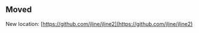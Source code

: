 Moved
-----------

New location: [https://github.com/jline/jline2](https://github.com/jline/jline2)

